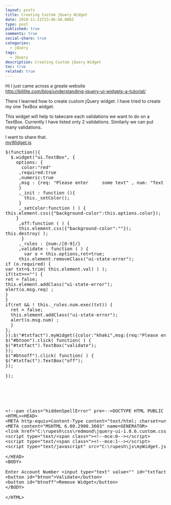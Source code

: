 ```yaml
---
layout: posts
title: Creating Custom jQuery Widget
date: 2010-11-21T23:46:48.000Z
type: post
published: true
comments: true
social-share: true
categories:
  - jQuery
tags:
  - JQuery
description: Creating Custom jQuery Widget
toc: true
related: true
---
```


<p>Hi I just came across a greate website <a href="http://bililite.com/blog/understanding-jquery-ui-widgets-a-tutorial/">http://bililite.com/blog/understanding-jquery-ui-widgets-a-tutorial/</a></p>
<p>There I learned how to create custom jQuery widget. I have tried to create my one TexBox widget.</p>
<p>This widget will help to takecare each validations we want to do on a TextBox. Currently I have listed only 2 validations. Similarly we can put many validations.</p>
<p>I want to share that.<br /><span style="text-decoration:underline;">myWidget.js</span></p>
<pre class="EnlighterJSRAW" data-enlighter-language="null">$(function(){<br />  $.widget("ui.TextBox", {<br />    options: {<br />      color:"red"<br />     ,required:true<br />     ,numeric:true<br />     ,msg : {req: "Please enter     some text" , num: "Text should be alphanumeric" }<br />     }<br />     ,_init : function (){<br />       this._setColor();<br />     } <br />     ,_setColor:function ( ) {<br />this.element.css({"background-color":this.options.color});<br />    }<br />     ,off:function ( ) {<br />     this.element.css({"background-color":""}); <br />this.destroy( );<br />      }<br />     ,_rules : {num:/[0-9]/}<br />     ,validate : function ( ) {<br />       var o = this.options,ret=true;<br />     this.element.removeClass("ui-state-error");<br />if (o.required) {<br />var txt=$.trim( this.element.val( ) );<br />if(txt==="") {<br />ret = false;<br />this.element.addClass("ui-state-error");<br />alert(o.msg.req) ;<br />}<br />}<br />if(ret &amp;&amp; ! this._rules.num.exec(txt)) {<br />  ret = false;<br />  this.element.addClass("ui-state-error");<br />  alert(o.msg.num) ;<br />  }<br />};<br />});$("#txtfact").myWidget({color:"khaki",msg:{req:"Please enter your name !!!"}});<br />$("#btnon").click( function( ) {<br />$("#txtfact").TextBox("validate");<br />});<br />$("#btnoff").click( function( ) {<br />$("#txtfact").TextBox("off");<br />});<br /><br />});</pre>
<pre class="EnlighterJSRAW" data-enlighter-language="null"><br /><br /><br /><br /><br />&lt;!--pan class="hiddenSpellError" pre=--&gt;DOCTYPE HTML PUBLIC "-//W3C//DTD HTML 4.0 Transitional//EN"&gt;<br />&lt;HTML&gt;&lt;HEAD&gt;<br />&lt;META http-equiv=Content-Type content="text/html; charset=unicode"&gt;<br />&lt;META content="MSHTML 6.00.2900.3603" name=GENERATOR&gt;<br />&lt;link href="C:\rupesh\css\redmond\jquery-ui-1.8.6.custom.css" rel="stylesheet" type="text/css" /&gt;<br />&lt;script type="text/&lt;span class="&gt;&lt;!--mce:0--&gt;&lt;/script&gt;<br />&lt;script type="text/&lt;span class="&gt;&lt;!--mce:1--&gt;&lt;/script&gt;<br />&lt;script type="text/javascript" src="C:\rupesh\js\myWidget.js"&gt;&lt;/script&gt;<br /><br />&lt;/HEAD&gt;<br />&lt;BODY&gt;<br /><br />Enter Account Number &lt;input type="text" value="" id="txtfact" /&gt;<br />&lt;button id="btnon"&gt;Validate&lt;/button&gt;<br />&lt;button id="btnoff"&gt;Remove Widget&lt;/button&gt;<br />&lt;/BODY&gt;<br /><br />&lt;/HTML&gt;</pre>

